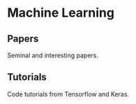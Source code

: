 # Machine Learning

## Papers
Seminal and interesting papers.

## Tutorials
Code tutorials from Tensorflow and Keras.

